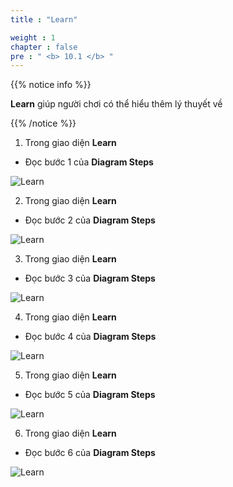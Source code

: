 ```yaml
---
title : "Learn"

weight : 1
chapter : false
pre : " <b> 10.1 </b> "
---
```


{{% notice info %}}

**Learn** giúp người chơi có thể hiểu thêm lý thuyết về 

{{% /notice %}}


1. Trong giao diện **Learn**

- Đọc bước 1 của **Diagram Steps**

![Learn](/images/10-database/10.1-learn/1-learn.png)

2. Trong giao diện **Learn**

- Đọc bước 2 của **Diagram Steps**

![Learn](/images/10-database/10.1-learn/2-learn.png)

3. Trong giao diện **Learn**

- Đọc bước 3 của **Diagram Steps**

![Learn](/images/10-database/10.1-learn/3-learn.png)


4. Trong giao diện **Learn**

- Đọc bước 4 của **Diagram Steps**

![Learn](/images/10-database/10.1-learn/4-learn.png)

5. Trong giao diện **Learn**

- Đọc bước 5 của **Diagram Steps**

![Learn](/images/10-database/10.1-learn/5-learn.png)

6. Trong giao diện **Learn**

- Đọc bước 6 của **Diagram Steps**

![Learn](/images/10-database/10.1-learn/6-learn.png)